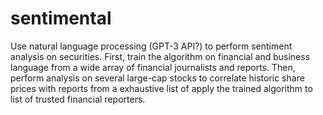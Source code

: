 # sentimental
Use natural language processing (GPT-3 API?)  to perform sentiment analysis on securities. First, train the algorithm on financial and business language from a wide array of financial journalists and reports. Then, perform analysis on several large-cap stocks to correlate historic share prices with reports from a exhaustive list of apply the trained algorithm to list of trusted financial reporters. 
